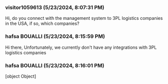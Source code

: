 ### visitor1059613 (5/23/2024, 8:07:31 PM)

Hi, do you connect with the management system to 3PL logistics companies in the USA, if so, which companies?

### hafsa BOUALLI (5/23/2024, 8:15:59 PM)

Hi there, 
Unfortunately, we currently don't have any integrations with 3PL logistics companies

### hafsa BOUALLI (5/23/2024, 8:16:01 PM)

[object Object]
